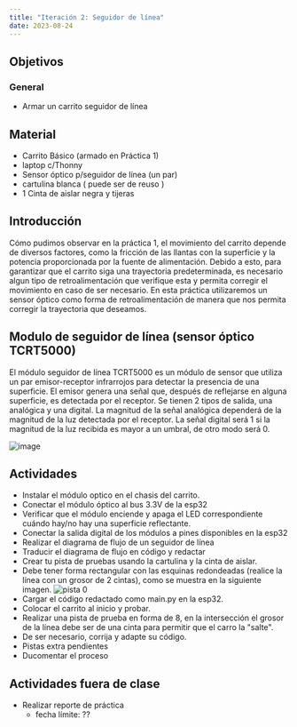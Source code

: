 ```yaml
---
title: "Iteración 2: Seguidor de línea"
date: 2023-08-24
---
```

## Objetivos

### General
  * Armar un carrito seguidor de línea 

## Material 
  * Carrito Básico (armado en Práctica 1)
  * laptop c/Thonny
  * Sensor óptico p/seguidor de línea (un par)
  * cartulina blanca ( puede ser de reuso )
  * 1 Cinta de aislar negra y tijeras 

## Introducción
Cómo pudimos observar en la práctica 1, el movimiento del carrito depende de diversos factores, como la fricción de las llantas con la superficie y la potencia proporcionada por la fuente de alimentación.
Debido a esto, para garantizar que el carrito siga una trayectoria predeterminada, es necesario algun tipo de retroalimentación que verifique esta y permita corregir el movimiento en caso de ser necesario.
En esta práctica utilizaremos un sensor óptico como forma de retroalimentación de manera que nos permita corregir la trayectoria que deseamos.

## Modulo de seguidor de línea (sensor óptico TCRT5000)
El módulo seguidor de línea TCRT5000 es un módulo de sensor que utiliza un par emisor-receptor infrarrojos para detectar la presencia de una superficie. 
El emisor genera una señal que, después de reflejarse en alguna superficie, es detectada por el receptor.
Se tienen 2 tipos de salida, una analógica y una digital. 
La magnitud de la señal analógica dependerá de la magnitud de la luz detectada por el receptor.
La señal digital será 1 si la magnitud de la luz recibida es mayor a un umbral, de otro modo será 0.

![image](https://github.com/ma-robles/robotica_2024-1/assets/20845249/0928ad04-eee2-4d47-8169-cb19b734e999)

## Actividades
* Instalar el módulo optico en el chasis del carrito.
* Conectar el módulo óptico al bus 3.3V de la esp32
* Verificar que el módulo enciende y apaga el LED correspondiente cuándo hay/no hay una superficie reflectante.
* Conectar la salida digital de los módulos a pines disponibles en la esp32
* Realizar el diagrama de flujo de un seguidor de línea
* Traducir el diagrama de flujo en código y redactar
* Crear tu pista de pruebas usando la cartulina y la cinta de aislar.
* Debe tener forma rectangular con las esquinas redondeadas (realice la línea con un grosor de 2 cintas), como se muestra en la siguiente imagen.
![pista 0](https://github.com/ma-robles/robotica_2024-1/assets/img/pista_0.jpg)
* Cargar el código redactado como main.py en la esp32.
* Colocar el carrito al inicio y probar.
* Realizar una pista de prueba en forma de 8, en la intersección el grosor de la línea debe ser de una cinta para permitir que el carro la "salte".
* De ser necesario, corrija y adapte su código.
* Pistas extra pendientes
* Ducomentar el proceso

## Actividades fuera de clase
* Realizar reporte de práctica
  - fecha límite: ??

